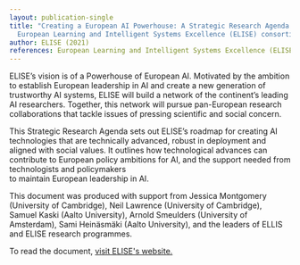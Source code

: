 ```yaml
---
layout: publication-single
title: "Creating a European AI Powerhouse: A Strategic Research Agenda from the
  European Learning and Intelligent Systems Excellence (ELISE) consortium"
author: ELISE (2021)
references: European Learning and Intelligent Systems Excellence (ELISE) consortium
---
```

ELISE’s vision is of a Powerhouse of European AI. Motivated by the ambition to establish European leadership in AI and create a new generation of trustworthy AI systems, ELISE will build a network of the continent’s leading AI researchers. Together, this network will pursue pan-European research collaborations that tackle issues of pressing scientific and social concern. 

This Strategic Research Agenda sets out ELISE’s roadmap for creating AI technologies that are technically advanced, robust in deployment and aligned with social values. It outlines how technological advances can contribute to European policy ambitions for AI, and the support needed from technologists and policymakers\
to maintain European leadership in AI.

This document was produced with support from Jessica Montgomery (University of Cambridge), Neil Lawrence (University of Cambridge), Samuel Kaski (Aalto University), Arnold Smeulders (University of Amsterdam), Sami Heinäsmäki (Aalto University), and the leaders of ELLIS and ELISE research programmes.

To read the document, [visit ELISE's website.](https://uploads-ssl.webflow.com/5f55e90f6a7294f66f94d30d/609a39235e25e3d64bb65053_ELISE-strategic-research-agenda-web.pdf)